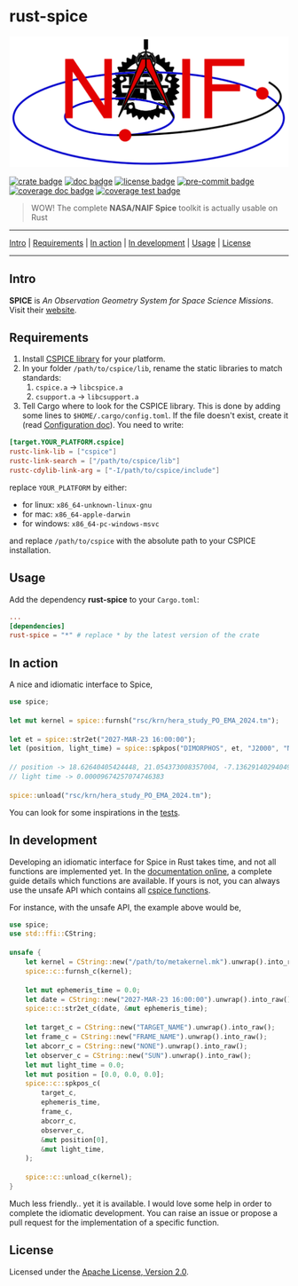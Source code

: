 # rust-spice

[![logo image]][crate link]

[![crate badge]][crate link]
[![doc badge]][doc link]
[![license badge]][license link]
[![pre-commit badge]][pre-commit link]
[![coverage doc badge]][coverage doc link]
[![coverage test badge]][coverage test link]

> WOW! The complete **NASA/NAIF Spice** toolkit is actually usable on Rust

---

[Intro](#intro) |
[Requirements](#requirements) |
[In action](#in-action) |
[In development](#in-development) |
[Usage](#usage) |
[License](#license)

---

## Intro

**SPICE** is *An Observation Geometry System for Space Science Missions*. Visit
their [website][naif link].

## Requirements

1) Install [CSPICE library][cspice install link] for your platform.
2) In your folder `/path/to/cspice/lib`, rename the static libraries to match standards:
    1) `cspice.a` -> `libcspice.a`
    2) `csupport.a` -> `libcsupport.a`
3) Tell Cargo where to look for the CSPICE library. This is done by adding some
lines to `$HOME/.cargo/config.toml`. If the file doesn't exist, create it (read
[Configuration doc][config doc]). You need to write:

```toml
[target.YOUR_PLATFORM.cspice]
rustc-link-lib = ["cspice"]
rustc-link-search = ["/path/to/cspice/lib"]
rustc-cdylib-link-arg = ["-I/path/to/cspice/include"]
```

replace `YOUR_PLATFORM` by either:

+ for linux: `x86_64-unknown-linux-gnu`
+ for mac: `x86_64-apple-darwin`
+ for windows: `x86_64-pc-windows-msvc`

and replace `/path/to/cspice` with the absolute path to your CSPICE installation.

## Usage

Add the dependency **rust-spice** to your `Cargo.toml`:

```toml
...
[dependencies]
rust-spice = "*" # replace * by the latest version of the crate
```

## In action

A nice and idiomatic interface to Spice,

```rust
use spice;

let mut kernel = spice::furnsh("rsc/krn/hera_study_PO_EMA_2024.tm");

let et = spice::str2et("2027-MAR-23 16:00:00");
let (position, light_time) = spice::spkpos("DIMORPHOS", et, "J2000", "NONE", "SUN");

// position -> 18.62640405424448, 21.054373008357004, -7.136291402940499
// light time -> 0.00009674257074746383

spice::unload("rsc/krn/hera_study_PO_EMA_2024.tm");
```

You can look for some inspirations in the [tests][tests link].

## In development

Developing an idiomatic interface for Spice in Rust takes time, and not all
functions are implemented yet. In the [documentation online][doc link], a
complete guide details which functions are available. If yours is not, you can
always use the unsafe API which contains all [cspice functions][cspice api].

For instance, with the unsafe API, the example above would be,

```rust
use spice;
use std::ffi::CString;

unsafe {
    let kernel = CString::new("/path/to/metakernel.mk").unwrap().into_raw();
    spice::c::furnsh_c(kernel);

    let mut ephemeris_time = 0.0;
    let date = CString::new("2027-MAR-23 16:00:00").unwrap().into_raw();
    spice::c::str2et_c(date, &mut ephemeris_time);

    let target_c = CString::new("TARGET_NAME").unwrap().into_raw();
    let frame_c = CString::new("FRAME_NAME").unwrap().into_raw();
    let abcorr_c = CString::new("NONE").unwrap().into_raw();
    let observer_c = CString::new("SUN").unwrap().into_raw();
    let mut light_time = 0.0;
    let mut position = [0.0, 0.0, 0.0];
    spice::c::spkpos_c(
        target_c,
        ephemeris_time,
        frame_c,
        abcorr_c,
        observer_c,
        &mut position[0],
        &mut light_time,
    );

    spice::c::unload_c(kernel);
}
```

Much less friendly.. yet it is available. I would love some help in order to
complete the idiomatic development. You can raise an issue or propose a pull
request for the implementation of a specific function.

## License

Licensed under the [Apache License, Version 2.0][license link].

[repository link]: https://github.com/GregoireHENRY/rust-spice
[logo image]: https://raw.githubusercontent.com/GregoireHENRY/rust-spice/main/rust-spice/rsc/img/logo_bg.png
[crate link]: https://crates.io/crates/rust-spice
[crate badge]: https://meritbadge.herokuapp.com/rust-spice?style=flat-square
[doc link]: https://docs.rs/rust-spice
[doc badge]: https://docs.rs/rust-spice/badge.svg
[license link]: https://raw.githubusercontent.com/GregoireHENRY/rust-spice/main/LICENSE
[license badge]: https://img.shields.io/badge/License-Apache%202.0-blue.svg
[pre-commit link]: https://pre-commit.com
[pre-commit badge]: https://img.shields.io/badge/pre--commit-enabled-brightgreen?logo=pre-commit&logoColor=white
[coverage doc badge]: https://img.shields.io/badge/Documentation-100%25-brightgreen
[coverage doc link]: https://docs.rs/crate/rust-spice
[coverage test badge]: https://img.shields.io/badge/Tests-90%25-green
[coverage test link]: https://docs.rs/crate/rust-spice
[tests link]: https://github.com/GregoireHENRY/rust-spice/tree/main/rust-spice/tests
[naif link]: https://naif.jpl.nasa.gov/naif
[cspice api]: https://naif.jpl.nasa.gov/pub/naif/toolkit_docs/C/cspice/index.html
[cspice install link]: https://naif.jpl.nasa.gov/naif/toolkit_C.html
[cspice-sys link]: https://crates.io/crates/cspice-sys/0.0.1
[config doc]: https://doc.rust-lang.org/cargo/reference/config.html
